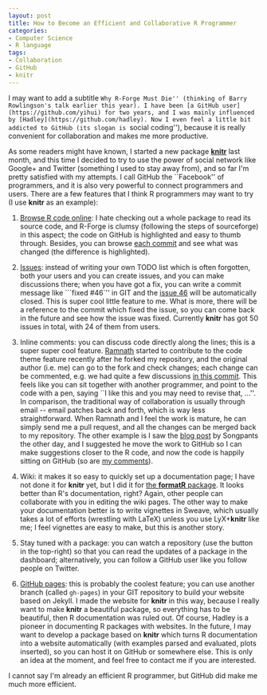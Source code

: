 ```yaml
---
layout: post
title: How to Become an Efficient and Collaborative R Programmer
categories:
- Computer Science
- R language
tags:
- Collaboration
- GitHub
- knitr
---
```


I may want to add a subtitle ``Why R-Forge Must Die'' (thinking of Barry Rowlingson's talk earlier this year). I have been [a GitHub user](https://github.com/yihui) for two years, and I was mainly influenced by [Hadley](https://github.com/hadley). Now I even feel a little bit addicted to GitHub (its slogan is ``social coding''), because it is really convenient for collaboration and makes me more productive.

As some readers might have known, I started a new package **[knitr](https://github.com/yihui/knitr)** last month, and this time I decided to try to use the power of social network like Google+ and Twitter (something I used to stay away from), and so far I'm pretty satisfied with my attempts. I call GitHub the ``Facebook'' of programmers, and it is also very powerful to connect programmers and users. There are a few features that I think R programmers may want to try (I use **knitr** as an example):



	
  1. [Browse R code online](https://github.com/yihui/knitr): I hate checking out a whole package to read its source code, and R-Forge is clumsy (following the steps of sourceforge) in this aspect; the code on GitHub is highlighted and easy to thumb through. Besides, you can browse [each commit](https://github.com/yihui/knitr/commit/565361d36c1fc161e66aad8501c3c87742e7c76e) and see what was changed (the difference is highlighted).

	
  2. [Issues](https://github.com/yihui/knitr/issues): instead of writing your own TODO list which is often forgotten, both your users and you can create issues, and you can make discussions there; when you have got a fix, you can write a commit message like ```fixed #46`'' in GIT and the [issue 46](https://github.com/yihui/knitr/issues/46) will be automatically closed. This is super cool little feature to me. What is more, there will be a reference to the commit which fixed the issue, so you can come back in the future and see how the issue was fixed. Currently **knitr** has got 50 issues in total, with 24 of them from users.

	
  3. Inline comments: you can discuss code directly along the lines; this is a super super cool feature. [Ramnath](https://github.com/ramnathv) started to contribute to the code theme feature recently after he forked my repository, and the original author (i.e. me) can go to the fork and check changes; each change can be commented, e.g. we had quite a few discussions [in this commit](https://github.com/ramnathv/knitr/commit/33a75f40297dc763c1fd1325f12dc83ad2c5ff61). This feels like you can sit together with another programmer, and point to the code with a pen, saying ``I like this and you may need to revise that, ...''. In comparison, the traditional way of collaboration is usually through email -- email patches back and forth, which is way less straightforward. When Ramnath and I feel the work is mature, he can simply send me a pull request, and all the changes can be merged back to my repository. The other example is I saw the [blog post](http://rappster.wordpress.com/2011/12/09/running-your-r-and-latex-infrastructure-from-a-portable-usb-drive/) by Songpants the other day, and I suggested he move the work to GitHub so I can make suggestions closer to the R code, and now the code is happily sitting on GitHub (so are [my comments](https://github.com/Songpants/RappsterMisc/commit/041267a9bac2be4e65dd36d17c50dece689d5334)).

	
  4. Wiki: it makes it so easy to quickly set up a documentation page; I have not done it for **knitr** yet, but I did it for [the **formatR** package](https://github.com/yihui/formatR/wiki). It looks better than R's documentation, right? Again, other people can collaborate with you in editing the wiki pages. The other way to make your documentation better is to write vignettes in Sweave, which usually takes a lot of efforts (wrestling with LaTeX) unless you use LyX+**knitr** like me; I feel vignettes are easy to make, but this is another story.

	
  5. Stay tuned with a package: you can watch a repository (use the button in the top-right) so that you can read the updates of a package in the dashboard; alternatively, you can follow a GitHub user like you follow people on Twitter.

	
  6. [GitHub pages](http://yihui.github.com/knitr): this is probably the coolest feature; you can use another branch (called `gh-pages`) in your GIT repository to build your website based on Jekyll. I made the website for **knitr** in this way, because I really want to make **knitr** a beautiful package, so everything has to be beautiful, then R documentation was ruled out. Of course, Hadley is a pioneer in documenting R packages with websites. In the future, I may want to develop a package based on **knitr** which turns R documentation into a website automatically (with examples parsed and evaluated, plots inserted), so you can host it on GitHub or somewhere else. This is only an idea at the moment, and feel free to contact me if you are interested.


I cannot say I'm already an efficient R programmer, but GitHub did make me much more efficient.
